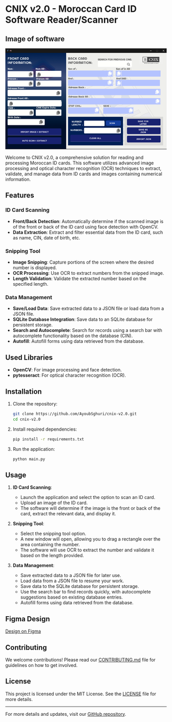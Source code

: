 
# CNIX v2.0 - Moroccan Card ID Software Reader/Scanner
## Image of software
![alt text](https://github.com/AyoubSghuri/CNIX-v2.0/blob/main/assets/front.png?raw=true)


Welcome to CNIX v2.0, a comprehensive solution for reading and processing Moroccan ID cards. This software utilizes advanced image processing and optical character recognition (OCR) techniques to extract, validate, and manage data from ID cards and images containing numerical information.

## Features

### ID Card Scanning
- **Front/Back Detection**: Automatically determine if the scanned image is of the front or back of the ID card using face detection with OpenCV.
- **Data Extraction**: Extract and filter essential data from the ID card, such as name, CIN, date of birth, etc.

### Snipping Tool
- **Image Snipping**: Capture portions of the screen where the desired number is displayed.
- **OCR Processing**: Use OCR to extract numbers from the snipped image.
- **Length Validation**: Validate the extracted number based on the specified length.

### Data Management
- **Save/Load Data**: Save extracted data to a JSON file or load data from a JSON file.
- **SQLite Database Integration**: Save data to an SQLite database for persistent storage.
- **Search and Autocomplete**: Search for records using a search bar with autocomplete functionality based on the database (CIN).
- **Autofill**: Autofill forms using data retrieved from the database.

## Used Libraries

- **OpenCV**: For image processing and face detection.
- **pytesseract**: For optical character recognition (OCR).

## Installation

1. Clone the repository:
    ```sh
    git clone https://github.com/AyoubSghuri/cnix-v2.0.git
    cd cnix-v2.0
    ```

2. Install required dependencies:
    ```sh
    pip install -r requirements.txt
    ```

3. Run the application:
    ```sh
    python main.py
    ```

## Usage

1. **ID Card Scanning**:
    - Launch the application and select the option to scan an ID card.
    - Upload an image of the ID card.
    - The software will determine if the image is the front or back of the card, extract the relevant data, and display it.

2. **Snipping Tool**:
    - Select the snipping tool option.
    - A new window will open, allowing you to drag a rectangle over the area containing the number.
    - The software will use OCR to extract the number and validate it based on the length provided.

3. **Data Management**:
    - Save extracted data to a JSON file for later use.
    - Load data from a JSON file to resume your work.
    - Save data to the SQLite database for persistent storage.
    - Use the search bar to find records quickly, with autocomplete suggestions based on existing database entries.
    - Autofill forms using data retrieved from the database.


## Figma Design
[Design on Figma](https://www.figma.com/design/iWLjW4vWQ86xIHM8RWPXtD/CNIX-V2.0?node-id=0-1&t=2iFFEOzLhV9J0lBn-1)

## Contributing

We welcome contributions! Please read our [CONTRIBUTING.md](CONTRIBUTING.md) file for guidelines on how to get involved.

## License

This project is licensed under the MIT License. See the [LICENSE](LICENSE) file for more details.


---

For more details and updates, visit our [GitHub repository](https://github.com/AyoubSghuri/cnix-v2.0).
